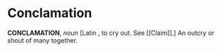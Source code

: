 # Conclamation

**CONCLAMATION**, _noun_ \[Latin , to cry out. See [[Claim]].\] An outcry or shout of many together.